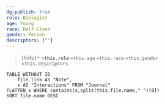 ```yaml
---
dg-publish: true
role: Biologist
age: Young
race: Half-Elven
gender: Person
descriptors: [""]
---
```


> [!info]+
> **`=this.role`**
> `=this.age` `=this.race` `=this.gender`
> `=this.descriptors` 

```dataview
TABLE WITHOUT ID
	file.link AS "Note", 
	x AS "Interactions" FROM "Journal"
FLATTEN x WHERE contains(x,split(this.file.name," ")[0])
SORT file.name DESC
```
